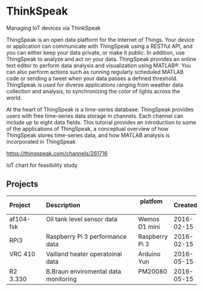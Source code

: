 # ThinkSpeak
Managing IoT devices via ThinkSpeak 

ThingSpeak is an open data platform for the Internet of Things. Your device or application can communicate with ThingSpeak using a RESTful API, and you can either keep your data private, or make it public. In addition, use ThingSpeak to analyze and act on your data. ThingSpeak provides an online text editor to perform data analysis and visualization using MATLAB®. You can also perform actions such as running regularly scheduled MATLAB code or sending a tweet when your data passes a defined threshold. ThingSpeak is used for diverse applications ranging from weather data collection and analysis, to synchronizing the color of lights across the world.

At the heart of ThingSpeak is a time-series database. ThingSpeak provides users with free time-series data storage in channels. Each channel can include up to eight data fields. This tutorial provides an introduction to some of the applications of ThingSpeak, a conceptual overview of how ThingSpeak stores time-series data, and how MATLAB analysis is incorporated in ThingSpeak

https://thingspeak.com/channels/261716


IoT chart for feasibility study


## Projects
Project       | Description                                 | platfom           | Created    | Channel | Wiki
--------------|---------------------------------------------| ------------------|------------|---------|------
af104-fsk     | Oil tank level sensor data                  | Wemos D1 mini     | 2016-02-15 | 261716  | n/a
RPi3          | Raspberry Pi 3 performance data             | Raspberry Pi 3    | 2016-02-15 | 265640  | n/a
VRC 410       | Vailland heater operatoinal data            | Arduino Yun       | 2016-05-15 | 266302  | [Link](https://github.com/griemide/ArduinoYun/tree/master/python)
R2 3.330      | B.Braun enviromental data monitoring        | PM20080           | 2016-05-15 | [263535](https://thingspeak.com/channels/263535)  | [Link](https://thingspeak.com/channels/263535)
